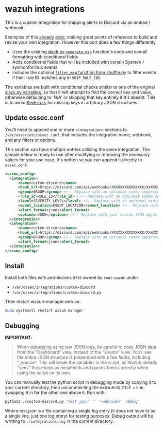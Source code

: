 # wazuh integrations

This is a custom integration for shipping alerts to Discord via an embed / webhook.

Examples of this [already](https://github.com/eugenio-chaves/eugenio-chaves.github.io/blob/main/blog/2022/creating-a-custom-wazuh-integration/index.md#customizing-the-script) [exist](https://github.com/maikroservice/wazuh-integrations/blob/main/discord/custom-discord.py), making great points of reference to build and revise your own integration. However this port does a few things differently.

- Uses the existing [slack.py `generate_msg`](https://github.com/wazuh/wazuh/blob/a5f51ad61af5abcf49186cd72d4d73c0c3927021/integrations/slack.py#L132) function's code and overall formatting with conditional fields
- Adds conditional fields that will be included with certain Sysmon / sysmonforlinux events
- Includes the optional [`filter_msg` function from shuffle.py](https://github.com/wazuh/wazuh/blob/a5f51ad61af5abcf49186cd72d4d73c0c3927021/integrations/shuffle.py#L166) to filter events if their rule ID matches any in `SKIP_RULE_IDS`

The variables are built with conditional checks similar to one of the original [slack.py variables](https://github.com/wazuh/wazuh/blob/a5f51ad61af5abcf49186cd72d4d73c0c3927021/integrations/slack.py#L159), so that it will attempt to find the correct key and value, otherwise defaulting to 'N/A' or skipping that key entirely if it's absent. This is to avoid [KeyErrors](https://docs.python.org/3/library/exceptions.html#KeyError) for missing keys in arbitrary JSON structures.


## Update ossec.conf

You'll need to append one or more `<integration>` sections to `/var/ossec/etc/ossec.conf`, that includes the integration name, webhook, and any filters or options.

This section can have multiple entries utilizing the same integration. The sample below is ready to use after modifying or removing the necessary values for your use case. It's written so you can append it directly to `ossec.conf`.

```xml
<ossec_config>
  <integration>
      <name>custom-discord</name>
      <hook_url>https://discord.com/api/webhooks/XXXXXXXXXXXXXXX/XXXXXXXXXXXXXXXXXXXXXXX</hook_url>
      <group>GROUP</group> <!-- Replace with an optional comma separated list of groups or remove it -->
      <rule_id>RULE_ID</rule_id> <!-- Replace with an optional comma separated list of rule ids or remove it -->
      <level>SEVERITY_LEVEL</level> <!-- Replace with an optional minimum severity level or remove it -->
      <event_location>EVENT_LOCATION</event_location> <!-- Replace with an optional comma separated list of event locations or remove it -->
      <alert_format>json</alert_format>
      <options>JSON</options> <!-- Replace with your custom JSON object or remove it -->
  </integration>
  <integration>
      <name>custom-discord</name>
      <hook_url>https://discord.com/api/webhooks/XXXXXXXXXXXXXXX/XXXXXXXXXXXXXXXXXXXXXXX</hook_url>
      <group>GROUP</group> <!-- Replace with an optional comma separated list of groups or remove it -->
      <alert_format>json</alert_format>
  </integration>
</ossec_config>
```


## Install

Install both files with permissions `0750` owned by `root:wazuh` under:

- `/var/ossec/integrations/custom-discord`
- `/var/ossec/integrations/custom-discord.py`

Then restart wazuh-manager.service.

```bash
sudo systemctl restart wazuh-manager
```


## Debugging

**IMPORTANT**:

> When debugging using raw JSON logs, be careful to copy JSON data from the "Dashboard" view, instead of the "Events" view. You'll see the entire JSON structure is prepended with a few fields, including "_source". This will break the variables in the script, as Wazuh already "sees" those keys as metaFields and parses them correctly when using the script on its own.

You can manually test the python script in debugging mode by copying it to your current directory, then uncommenting the extra `#LOG_FILE =` line, swapping it in for the other one above it. Run with:

```bash
python3 ./custom-discord.py 'test.json' '' '<webhook>' 'debug'
```

Where test.json is a file containing a single log entry (it does not have to be a single line, just one log entry) for testing purposes. Debug output will be writting to `./integrations.log` in the current directory.